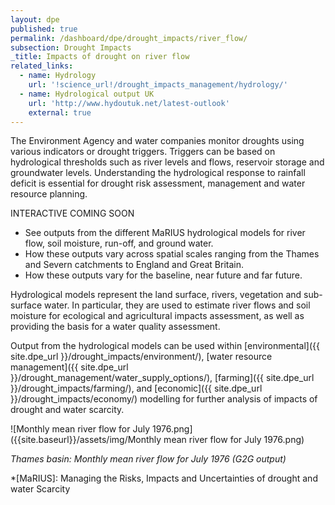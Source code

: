 ```yaml
---
layout: dpe
published: true
permalink: /dashboard/dpe/drought_impacts/river_flow/
subsection: Drought Impacts
_title: Impacts of drought on river flow
related_links:
  - name: Hydrology
    url: '!science_url!/drought_impacts_management/hydrology/'
  - name: Hydrological output UK
    url: 'http://www.hydoutuk.net/latest-outlook'
    external: true
---
```

The Environment Agency and water companies monitor droughts using various indicators or drought triggers. Triggers can be based on hydrological thresholds such as river levels and flows, reservoir storage and groundwater levels. Understanding the hydrological response to rainfall deficit is essential for drought risk assessment, management and water resource planning.

<div id="coming-soon">
	<div class="ident">INTERACTIVE <span class="cs">COMING SOON</span></div>
	<div class="description">
		<ul>
			<li>See outputs from the different MaRIUS hydrological models for river flow, soil moisture, run-off, and ground water.</li>
			<li>How these outputs vary across spatial scales ranging from the Thames and Severn catchments to England and Great Britain.</li>
			<li>How these outputs vary for the baseline, near future and far future.</li>
		</ul>
	</div>
</div>

Hydrological models represent the land surface, rivers, vegetation and sub-surface water. In particular, they are used to estimate river flows and soil moisture for ecological and agricultural impacts assessment, as well as providing the basis for a water quality assessment.

Output from the hydrological models can be used within [environmental]({{ site.dpe_url }}/drought_impacts/environment/), [water resource management]({{ site.dpe_url }}/drought_management/water_supply_options/), [farming]({{ site.dpe_url }}/drought_impacts/farming/), and [economic]({{ site.dpe_url }}/drought_impacts/economy/) modelling for further analysis of impacts of drought and water scarcity.

![Monthly mean river flow for July 1976.png]({{site.baseurl}}/assets/img/Monthly mean river flow for July 1976.png)

_Thames basin: Monthly mean river flow for July 1976 (G2G output)_

*[MaRIUS]:  Managing the Risks, Impacts and Uncertainties of drought and water Scarcity